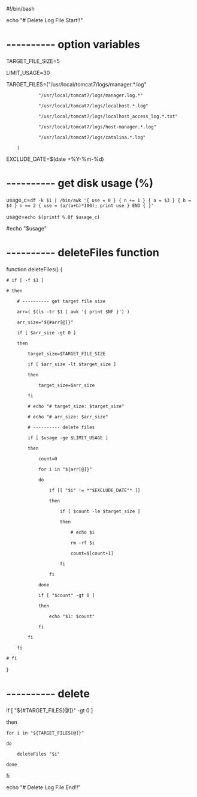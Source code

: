 
#!/bin/bash

echo "# Delete Log File Start!!"

# ---------- option variables

TARGET_FILE_SIZE=5

LIMIT_USAGE=30

TARGET_FILES=("/usr/local/tomcat7/logs/manager.*.log"

                "/usr/local/tomcat7/logs/manager.log.*"
		
                "/usr/local/tomcat7/logs/localhost.*.log"
		
                "/usr/local/tomcat7/logs/localhost_access_log.*.txt"
		
                "/usr/local/tomcat7/logs/host-manager.*.log"
		
                "/usr/local/tomcat7/logs/catalina.*.log"
		
		)
		
EXCLUDE_DATE=$(date +%Y-%m-%d)

# ---------- get disk usage (%)

usage_c=`df -k $1 | /bin/awk '{ use = 0 } { n += 1 } { a = $3 } { b = $4 } n == 2 { use = (a/(a+b)*100); print use } END { }'`

usage=`echo $(printf %.0f $usage_c)`

#echo "$usage"

# ---------- deleteFiles function

function deleteFiles() {

	# if [ -f $1 ]
	
	# then
	
		# ---------- get target file size
		
		arr=( $(ls -tr $1 | awk '{ print $NF }') )
		
		arr_size="${#arr[@]}"
		
		if [ $arr_size -gt 0 ]
		
		then
		
			target_size=$TARGET_FILE_SIZE
			
			if [ $arr_size -lt $target_size ]
			
			then
			
				target_size=$arr_size
				
			fi
			
			# echo "# target_size: $target_size"
			
			# echo "# arr_size: $arr_size"

			# ---------- delete files
			
			if [ $usage -ge $LIMIT_USAGE ]
			
			then
			
				count=0
				
				for i in "${arr[@]}"
				
				do
				
					if [[ "$i" != *"$EXCLUDE_DATE"* ]]
					
					then
					
						if [ $count -le $target_size ]
						
						then
						
							# echo $i
							
							rm -rf $i
							
							count=$[count+1]
							
						fi
						
					fi
					
				done
				
				if [ "$count" -gt 0 ]
				
				then
				
					echo "$1: $count"
					
				fi
				
			fi
			
		fi
		
	# fi
	
}


# ---------- delete

if [ "${#TARGET_FILES[@]}" -gt 0 ]

then

	for i in "${TARGET_FILES[@]}"
	
	do
	
		deleteFiles "$i"
		
	done
	
fi

echo "# Delete Log File End!!"

